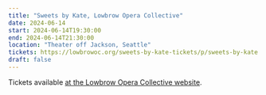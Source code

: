 ```yaml
---
title: "Sweets by Kate, Lowbrow Opera Collective"
date: 2024-06-14
start: 2024-06-14T19:30:00
end: 2024-06-14T21:30:00
location: "Theater off Jackson, Seattle"
tickets: https://lowbrowoc.org/sweets-by-kate-tickets/p/sweets-by-kate
draft: false
---
```


Tickets available [at the Lowbrow Opera Collective website](https://lowbrowoc.org/sweets-by-kate-tickets/p/sweets-by-kate).
